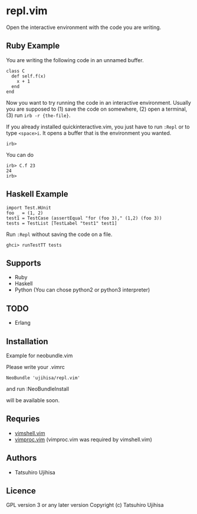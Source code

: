 # repl.vim

Open the interactive environment with the code you are writing.

## Ruby Example

You are writing the following code in an unnamed buffer.

    class C
      def self.f(x)
        x + 1
      end
    end

Now you want to try running the code in an interactive environment. Usually you are supposed to (1) save the code on somewhere, (2) open a terminal, (3) run `irb -r {the-file}`.

If you already installed quickinteractive.vim, you just have to run `:Repl` or to type `<space>i`. It opens a buffer that is the environment you wanted.

    irb>

You can do

    irb> C.f 23
    24
    irb>

## Haskell Example

    import Test.HUnit
    foo _ = (1, 2)
    test1 = TestCase (assertEqual "for (foo 3)," (1,2) (foo 3))
    tests = TestList [TestLabel "test1" test1]

Run `:Repl` without saving the code on a file.

    ghci> runTestTT tests

## Supports

* Ruby
* Haskell
* Python (You can chose python2 or python3 interpreter)

## TODO
* Erlang

## Installation

Example for neobundle.vim

Please write your .vimrc

    NeoBundle 'ujihisa/repl.vim'

and run :NeoBundleInstall

will be available soon.

## Requries

* [vimshell.vim](https://github.com/Shougo/vimshell.vim)
* [vimproc.vim](https://github.com/Shougo/vimproc.vim) (vimproc.vim was required by vimshell.vim)

## Authors

* Tatsuhiro Ujihisa <ujihisa at gmail com>

## Licence

GPL version 3 or any later version
Copyright (c) Tatsuhiro Ujihisa
